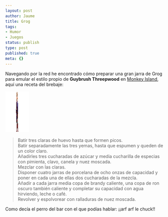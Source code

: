 ```yaml
---
layout: post
author: Jaume
title: Grog
tags:
- Humor
- Juegos
status: publish
type: post
published: true
meta: {}
---
```

Navegando por la red he encontrado cómo preparar una gran jarra de Grog para emular el estilo propio de <b>Guybrush Threepwood</b> en <a href="http://www.scummbar.com">Monkey Island</a>, aquí una receta del brebaje:

<img src="../images_posts/guybrush01.png" alt="Guybrush" class="alignright noborder" width="75" height="129" />

>Batir tres claras de huevo hasta que formen picos.  
>Batir separadamente las tres yemas, hasta que espumen y queden de un color claro.  
>Añadirles tres cucharadas de azúcar y media cucharilla de especias con pimienta, clavo, canela y nuez moscada.  
>Mezclar con las claras.  
>Disponer cuatro jarras de porcelana de ocho onzas de capacidad y poner en cada una de ellas dos cucharadas de la mezcla.  
>Añadir a cada jarra media copa de brandy caliente, una copa de ron oscuro también caliente y completar su capacidad con agua hirviendo, leche o café.  
>Revolver y espolvorear con ralladuras de nuez moscada.</blockquote>

Como decía el perro del bar con el que podías hablar:  ¡¡arf arf le chuck!!

